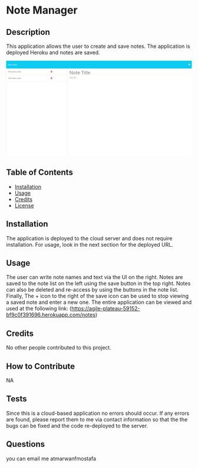 
# Note Manager

## Description

This application allows the user to create and save notes. The application is deployed Heroku and notes are saved.

![App screenshot](/public/assets/images/Application_Screenshot.jpeg)

## Table of Contents

- [Installation](#installation)
- [Usage](#usage)
- [Credits](#credits)
- [License](#license)

## Installation

The application is deployed to the cloud server and does not require installation. For usage, look in the next section for the deployed URL.

## Usage

The user can write note names and text via the UI on the right. Notes are saved to the note list on the left using the save button in the top right. Notes can also be deleted and re-access by using the buttons in the note list. Finally, The + icon to the right of the save icon can be used to stop viewing a saved note and enter a new one. The entire application can be viewed and used at the following link: (https://agile-plateau-59152-bf9c0f391696.herokuapp.com/notes)

## Credits

No other people contributed to this project.

## How to Contribute

NA

## Tests

Since this is a cloud-based application no errors should occur. If any errors are found, please report them to me via contact information so that the the bugs can be fixed and the code re-deployed to the server.

## Questions

 you can email me atmarwanfmostafa
